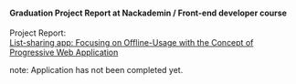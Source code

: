 #### Graduation Project Report at Nackademin / Front-end developer course     

     

Project Report:      
[List-sharing app: Focusing on Offline-Usage with the Concept of Progressive Web Application](./Doc/yoko_andrae_fend16_examensarbete.pdf)
       
note: Application has not been completed yet.